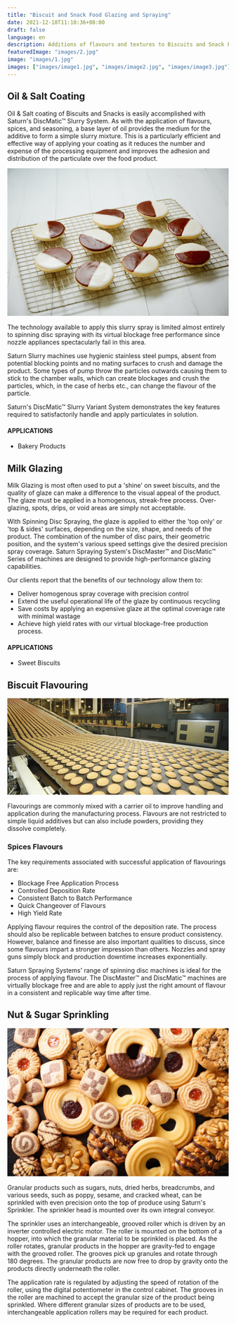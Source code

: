 ```yaml
---
title: "Biscuit and Snack Food Glazing and Spraying"
date: 2021-12-18T11:10:36+08:00
draft: false
language: en
description: Additions of flavours and textures to Biscuits and Snack Foods
featuredImage: "images/2.jpg"
image: "images/1.jpg"
images: ["images/image1.jpg", "images/image2.jpg", "images/image3.jpg"]
---
```


## Oil & Salt Coating

Oil & Salt coating of Biscuits and Snacks is easily accomplished with Saturn's DiscMatic™ Slurry System. As with the application of flavours, spices, and seasoning, a base layer of oil provides the medium for the additive to form a simple slurry mixture. This is a particularly efficient and effective way of applying your coating as it reduces the number and expense of the processing equipment and improves the adhesion and distribution of the particulate over the food product.

![Biscuits](images/1.jpg)

The technology available to apply this slurry spray is limited almost entirely to spinning disc spraying with its virtual blockage free performance since nozzle appliances spectacularly fail in this area.

Saturn Slurry machines use hygienic stainless steel pumps, absent from potential blocking points and no mating surfaces to crush and damage the product. Some types of pump throw the particles outwards causing them to stick to the chamber walls, which can create blockages and crush the particles, which, in the case of herbs etc., can change the flavour of the particle.

Saturn's DiscMatic™ Slurry Variant System demonstrates the key features required to satisfactorily handle and apply particulates in solution.

#### APPLICATIONS
<div id="milkglazing"></div>

- Bakery Products

<!-- Milk Glazing -->

## Milk Glazing

Milk Glazing is most often used to put a 'shine' on sweet biscuits, and the quality of glaze can make a difference to the visual appeal of the product. The glaze must be applied in a homogenous, streak-free process. Over-glazing, spots, drips, or void areas are simply not acceptable.

With Spinning Disc Spraying, the glaze is applied to either the 'top only' or 'top & sides' surfaces, depending on the size, shape, and needs of the product. The combination of the number of disc pairs, their geometric position, and the system's various speed settings give the desired precision spray coverage. Saturn Spraying System's DiscMaster™ and DiscMatic™ Series of machines are designed to provide high-performance glazing capabilities.

Our clients report that the benefits of our technology allow them to:

- Deliver homogenous spray coverage with precision control
- Extend the useful operational life of the glaze by continuous recycling
- Save costs by applying an expensive glaze at the optimal coverage rate with minimal wastage
- Achieve high yield rates with our virtual blockage-free production process.

#### APPLICATIONS
<div id="biscuitflavouring"></div>

- Sweet Biscuits


## Biscuit Flavouring

![Biscuits Flavouring](images/3.jpg)

Flavourings are commonly mixed with a carrier oil to improve handling and application during the manufacturing process. Flavours are not restricted to simple liquid additives but can also include powders, providing they dissolve completely.

### Spices Flavours

The key requirements associated with successful application of flavourings are:

- Blockage Free Application Process
- Controlled Deposition Rate
- Consistent Batch to Batch Performance
- Quick Changeover of Flavours
- High Yield Rate

Applying flavour requires the control of the deposition rate. The process should also be replicable between batches to ensure product consistency. However, balance and finesse are also important qualities to discuss, since some flavours impart a stronger impression than others. Nozzles and spray guns simply block and production downtime increases exponentially.
<div id="nutandsugarsprinkling"></div>

Saturn Spraying Systems' range of spinning disc machines is ideal for the process of applying flavour. The DiscMaster™ and DiscMatic™ machines are virtually blockage free and are able to apply just the right amount of flavour in a consistent and replicable way time after time.

## Nut & Sugar Sprinkling

![Nut & Sugar Sprinkling on Biscuits](images/4.jpg)


Granular products such as sugars, nuts, dried herbs, breadcrumbs, and various seeds, such as poppy, sesame, and cracked wheat, can be sprinkled with even precision onto the top of produce using Saturn's Sprinkler. The sprinkler head is mounted over its own integral conveyor.

The sprinkler uses an interchangeable, grooved roller which is driven by an inverter controlled electric motor. The roller is mounted on the bottom of a hopper, into which the granular material to be sprinkled is placed. As the roller rotates, granular products in the hopper are gravity-fed to engage with the grooved roller. The grooves pick up granules and rotate through 180 degrees. The granular products are now free to drop by gravity onto the products directly underneath the roller.

The application rate is regulated by adjusting the speed of rotation of the roller, using the digital potentiometer in the control cabinet. The grooves in the roller are machined to accept the granular size of the product being sprinkled. Where different granular sizes of products are to be used, interchangeable application rollers may be required for each product.




